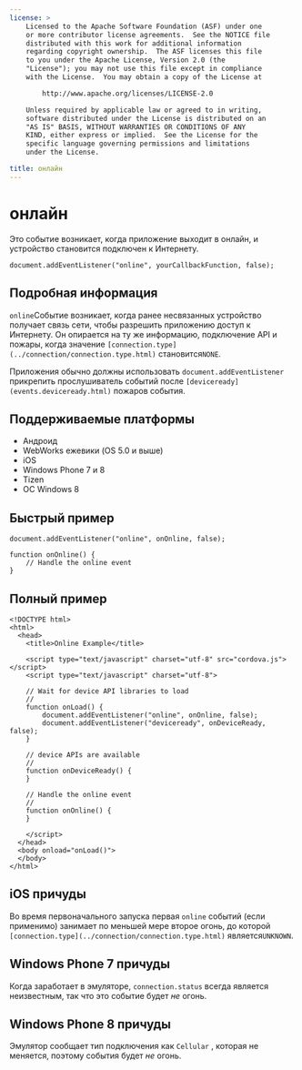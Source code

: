```yaml
---
license: >
    Licensed to the Apache Software Foundation (ASF) under one
    or more contributor license agreements.  See the NOTICE file
    distributed with this work for additional information
    regarding copyright ownership.  The ASF licenses this file
    to you under the Apache License, Version 2.0 (the
    "License"); you may not use this file except in compliance
    with the License.  You may obtain a copy of the License at

        http://www.apache.org/licenses/LICENSE-2.0

    Unless required by applicable law or agreed to in writing,
    software distributed under the License is distributed on an
    "AS IS" BASIS, WITHOUT WARRANTIES OR CONDITIONS OF ANY
    KIND, either express or implied.  See the License for the
    specific language governing permissions and limitations
    under the License.

title: онлайн
---
```


# онлайн

Это событие возникает, когда приложение выходит в онлайн, и устройство становится подключен к Интернету.

    document.addEventListener("online", yourCallbackFunction, false);
    

## Подробная информация

`online`Событие возникает, когда ранее несвязанных устройство получает связь сети, чтобы разрешить приложению доступ к Интернету. Он опирается на ту же информацию, подключение API и пожары, когда значение `[connection.type](../connection/connection.type.html)` становится`NONE`.

Приложения обычно должны использовать `document.addEventListener` прикрепить прослушиватель событий после `[deviceready](events.deviceready.html)` пожаров события.

## Поддерживаемые платформы

*   Андроид
*   WebWorks ежевики (OS 5.0 и выше)
*   iOS
*   Windows Phone 7 и 8
*   Tizen
*   ОС Windows 8

## Быстрый пример

    document.addEventListener("online", onOnline, false);
    
    function onOnline() {
        // Handle the online event
    }
    

## Полный пример

    <!DOCTYPE html>
    <html>
      <head>
        <title>Online Example</title>
    
        <script type="text/javascript" charset="utf-8" src="cordova.js"></script>
        <script type="text/javascript" charset="utf-8">
    
        // Wait for device API libraries to load
        //
        function onLoad() {
            document.addEventListener("online", onOnline, false);
            document.addEventListener("deviceready", onDeviceReady, false);
        }
    
        // device APIs are available
        //
        function onDeviceReady() {
        }
    
        // Handle the online event
        //
        function onOnline() {
        }
    
        </script>
      </head>
      <body onload="onLoad()">
      </body>
    </html>
    

## iOS причуды

Во время первоначального запуска первая `online` событий (если применимо) занимает по меньшей мере второе огонь, до которой `[connection.type](../connection/connection.type.html)` является`UNKNOWN`.

## Windows Phone 7 причуды

Когда заработает в эмуляторе, `connection.status` всегда является неизвестным, так что это событие будет *не* огонь.

## Windows Phone 8 причуды

Эмулятор сообщает тип подключения как `Cellular` , которая не меняется, поэтому события будет *не* огонь.